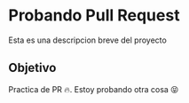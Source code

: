 # Probando Pull Request

Esta es una descripcion breve del proyecto

## Objetivo

Practica de PR 🔥. Estoy probando otra cosa 😝